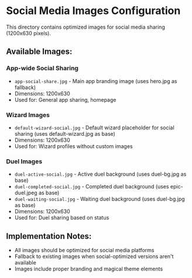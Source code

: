 # Social Media Images Configuration

This directory contains optimized images for social media sharing (1200x630 pixels).

## Available Images:

### App-wide Social Sharing

- `app-social-share.jpg` - Main app branding image (uses hero.jpg as fallback)
- Dimensions: 1200x630
- Used for: General app sharing, homepage

### Wizard Images

- `default-wizard-social.jpg` - Default wizard placeholder for social sharing (uses default-wizard.jpg as base)
- Dimensions: 1200x630
- Used for: Wizard profiles without custom images

### Duel Images

- `duel-active-social.jpg` - Active duel background (uses duel-bg.jpg as base)
- `duel-completed-social.jpg` - Completed duel background (uses epic-duel.jpeg as base)
- `duel-waiting-social.jpg` - Waiting duel background (uses duel-bg.jpg as base)
- Dimensions: 1200x630
- Used for: Duel sharing based on status

## Implementation Notes:

- All images should be optimized for social media platforms
- Fallback to existing images when social-optimized versions aren't available
- Images include proper branding and magical theme elements
